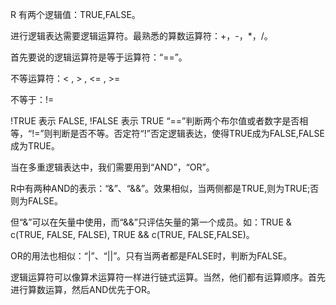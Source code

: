 R 有两个逻辑值：TRUE,FALSE。

进行逻辑表达需要逻辑运算符。最熟悉的算数运算符：+，-，*，/。

首先要说的逻辑运算符是等于运算符：“==”。

不等运算符：< , > , <= , >=

不等于：!=

!TRUE 表示 FALSE, !FALSE 表示 TRUE “==”判断两个布尔值或者数字是否相等，“!=”则判断是否不等。否定符“!”否定逻辑表达，使得TRUE成为FALSE,FALSE成为TRUE。

当在多重逻辑表达中，我们需要用到“AND”，“OR”。

R中有两种AND的表示：“&”、“&&”。效果相似，当两侧都是TRUE,则为TRUE;否则为FALSE。

但“&”可以在矢量中使用，而“&&”只评估矢量的第一个成员。如：TRUE & c(TRUE, FALSE, FALSE), TRUE && c(TRUE, FALSE,FALSE)。

OR的用法也相似：“|”、“||”。只有当两者都是FALSE时，判断为FALSE。

逻辑运算符可以像算术运算符一样进行链式运算。当然，他们都有运算顺序。首先进行算数运算，然后AND优先于OR。

